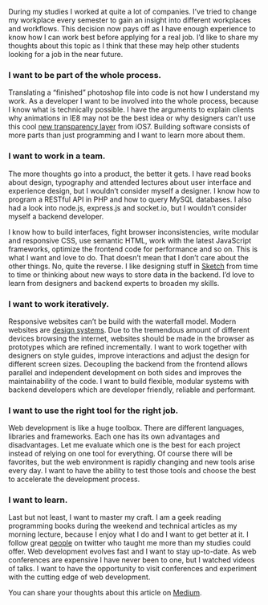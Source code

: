 
During my studies I worked at quite a lot of companies. I’ve tried to change my workplace every semester to gain an insight into different workplaces and workflows. This decision now pays off as I have enough experience to know how I can work best before applying for a real job. I’d like to share my thoughts about this topic as I think that these may help other students looking for a job in the near future.

### I want to be part of the whole process.
Translating a “finished” photoshop file into code is not how I understand my work. As a developer I want to be involved into the whole process, because I know what is technically possible. I have the arguments to explain clients why animations in <abbr>IE8</abbr> may not be the best idea or why designers can’t use this cool [new transparency layer](http://www.allenpike.com/2013/ios7-catch-me-if-you-can/) from iOS7. Building software consists of more parts than just programming and I want to learn more about them.

### I want to work in a team.
The more thoughts go into a product, the better it gets. I have read books about design, typography and attended lectures about user interface and experience design, but I wouldn’t consider myself a designer. I know how to program a RESTful <abbr>API</abbr> in <abbr>PHP</abbr> and how to query <abbr>MySQL</abbr> databases. I also had a look into node.js, express.js and socket.io, but I wouldn’t consider myself a backend developer.

I know how to build interfaces, fight browser inconsistencies, write modular and responsive <abbr>CSS</abbr>, use semantic <abbr>HTML</abbr>, work with the latest JavaScript frameworks, optimize the frontend code for performance and so on. This is what I want and love to do. That doesn’t mean that I don’t care about the other things. No, quite the reverse. I like designing stuff in [Sketch](http://www.bohemiancoding.com/sketch/) from time to time or thinking about new ways to store data in the backend. I’d love to learn from designers and backend experts to broaden my skills.

### I want to work iteratively.
Responsive websites can’t be build with the waterfall model. Modern websites are [design systems](http://bradfrostweb.com/blog/post/atomic-web-design/). Due to the tremendous amount of different devices browsing the internet, websites should be made in the browser as prototypes which are refined incrementally. I want to work together with designers on style guides, improve interactions and adjust the design for different screen sizes. Decoupling the backend from the frontend allows parallel and independent development on both sides and improves the maintainability of the code. I want to build flexible, modular systems with backend developers which are developer friendly, reliable and performant.

### I want to use the right tool for the right job.
Web development is like a huge toolbox. There are different languages, libraries and frameworks. Each one has its own advantages and disadvantages. Let me evaluate which one is the best for each project instead of relying on one tool for everything. Of course there will be favorites, but the web environment is rapidly changing and new tools arise every day. I want to have the ability to test those tools and choose the best to accelerate the development process.

### I want to learn.
Last but not least, I want to master my craft. I am a geek reading programming books during the weekend and technical articles as my morning lecture, because I enjoy what I do and I want to get better at it. I follow great [people](https://twitter.com/max_hoffmann/following) on twitter who taught me more than my studies could offer. Web development evolves fast and I want to stay up-to-date. As web conferences are expensive I have never been to one, but I watched videos of talks. I want to have the opportunity to visit conferences and experiment with the cutting edge of web development.

You can share your thoughts about this article on [Medium](https://medium.com/p/a5abc179d472).
